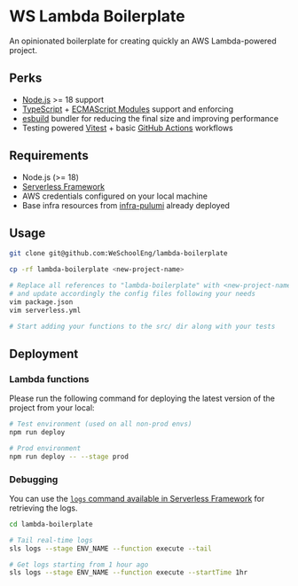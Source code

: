 # WS Lambda Boilerplate

An opinionated boilerplate for creating quickly an AWS Lambda-powered project.

## Perks

- [Node.js](https://nodejs.org/en) >= 18 support
- [TypeScript](https://www.typescriptlang.org/) + [ECMAScript Modules](https://www.typescriptlang.org/docs/handbook/esm-node.html) support and enforcing
- [esbuild](https://esbuild.github.io/) bundler for reducing the final size and improving performance
- Testing powered [Vitest](https://vitest.dev/) + basic [GitHub Actions](https://docs.github.com/en/actions) workflows

## Requirements

- Node.js (>= 18)
- [Serverless Framework](https://github.com/serverless/serverless)
- AWS credentials configured on your local machine
- Base infra resources from [infra-pulumi](https://github.com/WeSchoolEng/infra-pulumi/tree/main/res/platform/uploads) already deployed

## Usage

```zsh
git clone git@github.com:WeSchoolEng/lambda-boilerplate

cp -rf lambda-boilerplate <new-project-name>

# Replace all references to "lambda-boilerplate" with <new-project-name>
# and update accordingly the config files following your needs
vim package.json
vim serverless.yml

# Start adding your functions to the src/ dir along with your tests
```

## Deployment

### Lambda functions

Please run the following command for deploying the latest version of the project from your local:

```zsh
# Test environment (used on all non-prod envs)
npm run deploy

# Prod environment
npm run deploy -- --stage prod
```

### Debugging

You can use the [`logs` command available in Serverless Framework](https://www.serverless.com/framework/docs/providers/aws/cli-reference/logs) for retrieving the logs.

```zsh
cd lambda-boilerplate

# Tail real-time logs
sls logs --stage ENV_NAME --function execute --tail

# Get logs starting from 1 hour ago
sls logs --stage ENV_NAME --function execute --startTime 1hr
```
